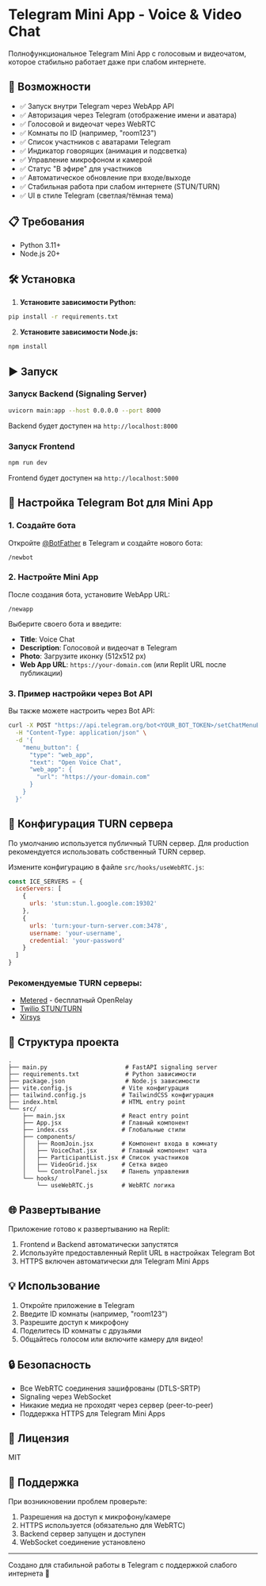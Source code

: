 # Telegram Mini App - Voice & Video Chat

Полнофункциональное Telegram Mini App с голосовым и видеочатом, которое стабильно работает даже при слабом интернете.

## 🚀 Возможности

- ✅ Запуск внутри Telegram через WebApp API
- ✅ Авторизация через Telegram (отображение имени и аватара)
- ✅ Голосовой и видеочат через WebRTC
- ✅ Комнаты по ID (например, "room123")
- ✅ Список участников с аватарами Telegram
- ✅ Индикатор говорящих (анимация и подсветка)
- ✅ Управление микрофоном и камерой
- ✅ Статус "В эфире" для участников
- ✅ Автоматическое обновление при входе/выходе
- ✅ Стабильная работа при слабом интернете (STUN/TURN)
- ✅ UI в стиле Telegram (светлая/тёмная тема)

## 📋 Требования

- Python 3.11+
- Node.js 20+

## 🛠 Установка

1. **Установите зависимости Python:**
```bash
pip install -r requirements.txt
```

2. **Установите зависимости Node.js:**
```bash
npm install
```

## ▶️ Запуск

### Запуск Backend (Signaling Server)

```bash
uvicorn main:app --host 0.0.0.0 --port 8000
```

Backend будет доступен на `http://localhost:8000`

### Запуск Frontend

```bash
npm run dev
```

Frontend будет доступен на `http://localhost:5000`

## 📱 Настройка Telegram Bot для Mini App

### 1. Создайте бота

Откройте [@BotFather](https://t.me/BotFather) в Telegram и создайте нового бота:

```
/newbot
```

### 2. Настройте Mini App

После создания бота, установите WebApp URL:

```
/newapp
```

Выберите своего бота и введите:
- **Title**: Voice Chat
- **Description**: Голосовой и видеочат в Telegram
- **Photo**: Загрузите иконку (512x512 px)
- **Web App URL**: `https://your-domain.com` (или Replit URL после публикации)

### 3. Пример настройки через Bot API

Вы также можете настроить через Bot API:

```bash
curl -X POST "https://api.telegram.org/bot<YOUR_BOT_TOKEN>/setChatMenuButton" \
  -H "Content-Type: application/json" \
  -d '{
    "menu_button": {
      "type": "web_app",
      "text": "Open Voice Chat",
      "web_app": {
        "url": "https://your-domain.com"
      }
    }
  }'
```

## 🔧 Конфигурация TURN сервера

По умолчанию используется публичный TURN сервер. Для production рекомендуется использовать собственный TURN сервер.

Измените конфигурацию в файле `src/hooks/useWebRTC.js`:

```javascript
const ICE_SERVERS = {
  iceServers: [
    {
      urls: 'stun:stun.l.google.com:19302'
    },
    {
      urls: 'turn:your-turn-server.com:3478',
      username: 'your-username',
      credential: 'your-password'
    }
  ]
}
```

### Рекомендуемые TURN серверы:

- [Metered](https://www.metered.ca/tools/openrelay/) - бесплатный OpenRelay
- [Twilio STUN/TURN](https://www.twilio.com/stun-turn)
- [Xirsys](https://xirsys.com/)

## 📁 Структура проекта

```
.
├── main.py                      # FastAPI signaling server
├── requirements.txt             # Python зависимости
├── package.json                 # Node.js зависимости
├── vite.config.js              # Vite конфигурация
├── tailwind.config.js          # TailwindCSS конфигурация
├── index.html                  # HTML entry point
└── src/
    ├── main.jsx                # React entry point
    ├── App.jsx                 # Главный компонент
    ├── index.css               # Глобальные стили
    ├── components/
    │   ├── RoomJoin.jsx        # Компонент входа в комнату
    │   ├── VoiceChat.jsx       # Главный компонент чата
    │   ├── ParticipantList.jsx # Список участников
    │   ├── VideoGrid.jsx       # Сетка видео
    │   └── ControlPanel.jsx    # Панель управления
    └── hooks/
        └── useWebRTC.js        # WebRTC логика
```

## 🌐 Развертывание

Приложение готово к развертыванию на Replit:

1. Frontend и Backend автоматически запустятся
2. Используйте предоставленный Replit URL в настройках Telegram Bot
3. HTTPS включен автоматически для Telegram Mini Apps

## 💡 Использование

1. Откройте приложение в Telegram
2. Введите ID комнаты (например, "room123")
3. Разрешите доступ к микрофону
4. Поделитесь ID комнаты с друзьями
5. Общайтесь голосом или включите камеру для видео!

## 🔒 Безопасность

- Все WebRTC соединения зашифрованы (DTLS-SRTP)
- Signaling через WebSocket
- Никакие медиа не проходят через сервер (peer-to-peer)
- Поддержка HTTPS для Telegram Mini Apps

## 📝 Лицензия

MIT

## 🤝 Поддержка

При возникновении проблем проверьте:
1. Разрешения на доступ к микрофону/камере
2. HTTPS используется (обязательно для WebRTC)
3. Backend сервер запущен и доступен
4. WebSocket соединение установлено

---

Создано для стабильной работы в Telegram с поддержкой слабого интернета 🚀

